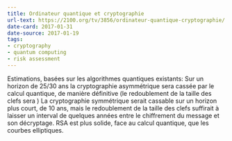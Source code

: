 ```yaml
--- 
title: Ordinateur quantique et cryptographie
url-text: https://2100.org/tv/3856/ordinateur-quantique-cryptographie/
date-card: 2017-01-31
date-source: 2017-01-19
tags:
- cryptography
- quantum computing
- risk assessment
---
```


Estimations, basées sur les algorithmes quantiques existants:
Sur un horizon de 25/30 ans la cryptographie asymmétrique sera cassée par le calcul quantique, de manière définitive (le redoublement de la taille des clefs sera )
La cryptographie symmétrique serait cassable sur un horizon plus court, de 10 ans, mais le redoublement de la taille des clefs suffirait à laisser un interval de quelques années entre le chiffrement du message et son décryptage.
RSA est plus solide, face au calcul quantique, que les courbes elliptiques.